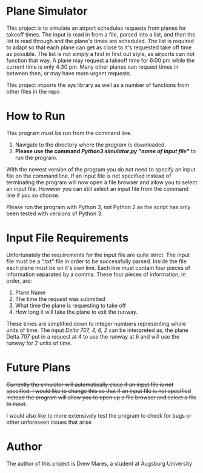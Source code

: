 # Plane Simulator
This project is to simulate an airport schedules requests from planes for takeoff times. The input is read in from a 
file, parsed into a list, and then the list is read through and the plane's times are scheduled. The list is required 
to adapt so that each plane can get as close to it's requested take off time as possible. The list is not simply a 
first in first out style, as airports can not function that way. A plane may request a takeoff time for 6:00 pm while 
the current time is only 4:30 pm. Many other planes can request times in between then, or may have more urgent requests.


This project imports the sys library as well as a number of functions from other files in the repo

# How to Run
This program must be run from the command line.
1) Navigate to the directory where the program is downloaded.
2) **Please use the command _Python3 simulator.py "name of input file"_** to run the program.

With the newest version of the program you do not need to specify an input file on the command line. If an input file is
not specified instead of terminating the program will now open a file browser and allow you to select an input file.
However you can still select an input file from the command line if you so choose. 

Please run the program with Python 3, not Python 2 as the script has only been tested with versions of Python 3.  

# Input File Requirements
Unfortunately the requirements for the input file are quite strict. The input file must be a ".txt" file in order to be
successfully parsed. Inside the file each plane must be on it's own line. Each line must contain four pieces of
information separated by a comma. These four pieces of information, in order, are:

1) Plane Name
2) The time the request was submitted
3) What time the plane is requesting to take off
4) How long it will take the plane to exit the runway.

These times are simplified down to integer numbers representing whole units of time. The input *Delta 707, 4, 6, 2* 
can be  interpreted as, the plane Delta 707 put in a request at 4 to use the runway at 6 and will use the runway for 2
 units of time. 
 
# Future Plans
~~Currently the simulator will automatically close if an input file is not specified. I would like to change this so that 
if an input file is not specified instead the program will allow you to open up a file browser and select a file to 
input.~~

I would also like to more extensively test the program to check for bugs or other unforeseen issues that arise

# Author
The author of this project is Drew Mares, a student at Augsburg University